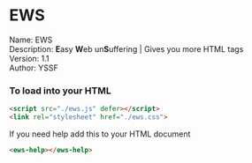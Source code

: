 # EWS

<div>Name: EWS</div>
<div>Description: <b>E</b>asy <b>W</b>eb un<b>S</b>uffering | Gives you more HTML tags</div>
<div>Version: 1.1</div>
<div>Author: YSSF</div>

### To load into your HTML
```html
<script src="./ews.js" defer></script>
<link rel="stylesheet" href="./ews.css">
```

If you need help add this to your HTML document
```html
<ews-help></ews-help>
```
